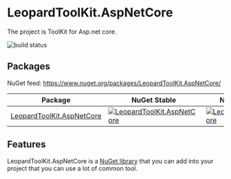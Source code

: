 # LeopardToolKit.AspNetCore
The project is ToolKit for Asp.net core.

![build status](https://github.com/LeopardToolKit/LeopardToolKit.AspNetCore/workflows/nuget%20publish/badge.svg?branch=master)

Packages
--------

NuGet feed: https://www.nuget.org/packages/LeopardToolKit.AspNetCore/

| Package | NuGet Stable | NuGet Pre-release | Downloads |
| ------- | ------------ | ----------------- | --------- |
| [LeopardToolKit.AspNetCore](https://www.nuget.org/packages/LeopardToolKit.AspNetCore/) | [![LeopardToolKit.AspNetCore](https://img.shields.io/nuget/v/LeopardToolKit.AspNetCore.svg)](https://www.nuget.org/packages/LeopardToolKit.AspNetCore/) | [![LeopardToolKit.AspNetCore](https://img.shields.io/nuget/vpre/LeopardToolKit.AspNetCore.svg)](https://www.nuget.org/packages/LeopardToolKit.AspNetCore/) | [![LeopardToolKit.AspNetCore](https://img.shields.io/nuget/dt/LeopardToolKit.AspNetCore.svg)](https://www.nuget.org/packages/LeopardToolKit.AspNetCore/) |

Features
--------
LeopardToolKit.AspNetCore is a [NuGet library](https://www.nuget.org/packages/LeopardToolKit.AspNetCore) that you can add into your project that you can use a lot of common tool.
